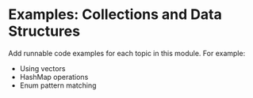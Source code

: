 # Examples: Collections and Data Structures

Add runnable code examples for each topic in this module. For example:

- Using vectors
- HashMap operations
- Enum pattern matching